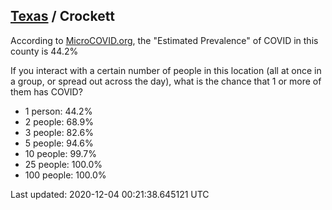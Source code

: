 
## [Texas](/united-states/texas) / Crockett

According to [MicroCOVID.org](http://microcovid.org),
the "Estimated Prevalence" of COVID in this county is 44.2%

If you interact with a certain number of people in this location
(all at once in a group, or spread out across the day), what is the chance that
1 or more of them has COVID?

- 1 person: 44.2%
- 2 people: 68.9%
- 3 people: 82.6%
- 5 people: 94.6%
- 10 people: 99.7%
- 25 people: 100.0%
- 100 people: 100.0%

Last updated: 2020-12-04 00:21:38.645121 UTC
